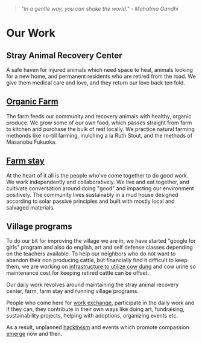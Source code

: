 <!--

Title: Our initiatives to help animals and other people who help animals.

-->

><i>"In a gentle way, you can shake the world." - Mahatma Gandhi</i>

Our Work
=========

## Stray Animal Recovery Center 
A safe haven for injured animals which need space to heal, animals looking for a new home, and permanent residents who are retired from the road. We give them medical care and love, and they return our love back ten fold.

## [Organic Farm](/?p=farm)
The farm feeds our community and recovery animals with healthy, organic produce. We grow some of our own food, which passes straight from farm to kitchen and purchase the bulk of rest locally. We practice natural farming methonds like no-till farming, mulching a la Ruth Stout, and the methods of Masanobu Fukuoka.  

## [Farm stay](/?p=farmstay)
At the heart of it all is the people who've come together to do good work. We work independently and collaboratively. We live and eat together, and cultivate conversation around doing "good" and impacting our environment positively. The community lives sustainably in a mud house designed according to solar passive principles and built with mostly local and salvaged materials.

## Village programs
To do our bit for improving the village we are in, we have started "google for girls" program and also do english, art and self defense classes depending on the teachers available. To help our neighbors who do not want to abandon their non producing cattle, but financially find it difficult to keep them, we are working on [infrastructure to utilize cow dung](https://blog.badmashpeepal.org/how-to-replace-plastic-with-cow-poop-in-5-steps-dff17bec1c66#.hgh35rvlm) and cow urine so maintenance cost for keeping retired cattle can be offset. 

Our daily work revolves around maintaining the stray animal recovery center, farm, farm stay and running village programs.

People who come here for [work exchange](/?p=workexchange), participate in the daily work and if they can, they contribute in their own ways like doing art, fundraising, sustainability projects, helping with adoptions, organizing events etc. 

As a result, unplanned [hacktivism](/?p=hacktivism) and events which promote compassion [emerge](https://en.wikipedia.org/wiki/Emergence) now and then.

<!--

### Living with purpose? Sustainable living for good? 

### Products



### Innovation

### Treat on Street
Helping stray animals on the streer

### Cow products

### ad agency

### network for good

### 52 habits book

### Activists for Animals

### jounralism and web support for other non profits

-------------------------

-->
